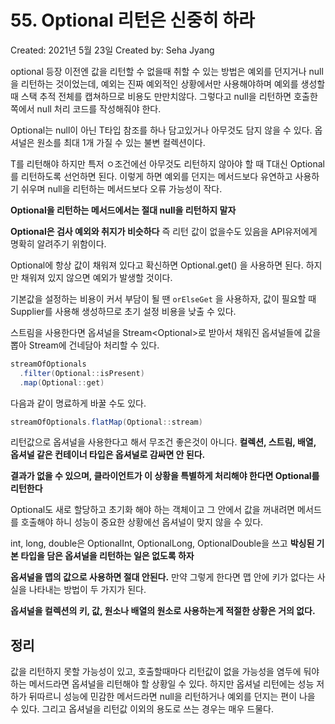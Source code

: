 # 55. Optional 리턴은 신중히 하라

Created: 2021년 5월 23일
Created by: Seha Jyang

optional 등장 이전엔 값을 리턴할 수 없을때 취할 수 있는 방법은 예외를 던지거나 null을 리턴하는 것이었는데, 예외는 진짜 예외적인 상황에서만 사용해야하며 예외를 생성할 때 스택 추적 전체를 캡쳐하므로 비용도 만만치않다. 그렇다고 null을 리턴하면 호출한 쪽에서 null 처리 코드를 작성해줘야 한다.

Optional<T>는 null이 아닌 T타입 참조를 하나 담고있거나 아무것도 담지 않을 수 있다. 옵셔널은 원소를 최대 1개 가질 수 있는 불변 컬렉션이다.

T를 리턴해야 하지만 특저 ㅇ조건에선 아무것도 리턴하지 않아야 할 때 T대신 Optional<T>를 리턴하도록 선언하면 된다. 이렇게 하면 예외를 던지는 메서드보다 유연하고 사용하기 쉬우며 null을 리턴하는 메서드보다 오류 가능성이 작다.

**Optional을 리턴하는 메서드에서는 절대 null을 리턴하지 말자**

**Optional은 검사 예외와 취지가 비슷하다** 즉 리턴 값이 없을수도 있음을 API유저에게 명확히 알려주기 위함이다.

Optional에 항상 값이 채워져 있다고 확신하면 Optional.get() 을 사용하면 된다. 하지만 채워져 있지 않으면 예외가 발생할 것이다.

기본값을 설정하는 비용이 커서 부담이 될 땐 `orElseGet` 을 사용하자, 값이 필요할 때 Supplier<T>를 사용해 생성하므로 초기 설정 비용을 낮출 수 있다.

스트림을 사용한다면 옵셔널을 Stream<Optional<T>>로 받아서 채워진 옵셔널들에 값을 뽑아 Stream<T>에 건네담아 처리할 수 있다.

```java
streamOfOptionals
  .filter(Optional::isPresent)
  .map(Optional::get)
```

다음과 같이 명료하게 바꿀 수도 있다.

```java
streamOfOptionals.flatMap(Optional::stream)
```

리턴값으로 옵셔널을 사용한다고 해서 무조건 좋은것이 아니다. **컬렉션, 스트림, 배열, 옵셔널 같은 컨테이너 타입은 옵셔널로 감싸면 안 된다.**

**결과가 없을 수 있으며, 클라이언트가 이 상황을 특별하게 처리해야 한다면 Optional<T>를 리턴한다**

Optional도 새로 할당하고 초기화 해야 하는 객체이고 그 안에서 값을 꺼내려면 메서드를 호출해야 하니 성능이 중요한 상황에선 옵셔널이 맞지 않을 수 있다.

int, long, double은 OptionalInt, OptionalLong, OptionalDouble을 쓰고 **박싱된 기본 타입을 담은 옵셔널을 리턴하는 일은 없도록 하자**

**옵셔널을 맵의 값으로 사용하면 절대 안된다.** 만약 그렇게 한다면 맵 안에 키가 없다는 사실을 나타내는 방법이 두 가지가 된다.

**옵셔널을 컬렉션의 키, 값, 원소나 배열의 원소로 사용하는게 적절한 상황은 거의 없다.**

## 정리

값을 리턴하지 못할 가능성이 있고, 호출할때마다 리턴값이 없을 가능성을 염두에 둬야 하는 메서드라면 옵셔널을 리턴해야 할 상황일 수 있다. 하지만 옵셔널 리턴에는 성능 저하가 뒤따르니 성능에 민감한 메서드라면 null을 리턴하거나 예외를 던지는 편이 나을 수 있다. 그리고 옵셔널을 리턴값 이외의 용도로 쓰는 경우는 매우 드물다.